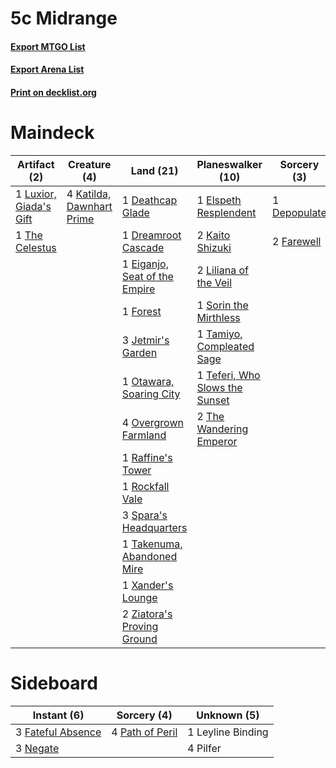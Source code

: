 # 5c Midrange

#### [Export MTGO List](../collection/5c%20Midrange/5c%20Midrange.txt)
#### [Export Arena List](../collection/5c%20Midrange/5c%20Midrange_arena.txt)
#### [Print on decklist.org](http://decklist.org/?deckmain=2%09Ajani,%20Sleeper%20Agent%0A1%09Deathcap%20Glade%0A1%09Depopulate%0A1%09Dreamroot%20Cascade%0A1%09Eiganjo,%20Seat%20of%20the%20Empire%0A1%09Elspeth%20Resplendent%0A2%09Farewell%0A1%09Forest%0A1%09Jaya,%20Fiery%20Negotiator%0A3%09Jetmir's%20Garden%0A4%09Jodah,%20the%20Unifier%0A2%09Kaito%20Shizuki%0A4%09Katilda,%20Dawnhart%20Prime%0A3%09Leyline%20Binding%0A2%09Liliana%20of%20the%20Veil%0A3%09Llanowar%20Loamspeaker%0A1%09Luxior,%20Giada's%20Gift%0A1%09Otawara,%20Soaring%20City%0A4%09Overgrown%20Farmland%0A4%09Plaza%20of%20Heroes%0A1%09Raffine's%20Tower%0A1%09Rockfall%20Vale%0A1%09Sorin%20the%20Mirthless%0A3%09Spara's%20Headquarters%0A1%09Takenuma,%20Abandoned%20Mire%0A1%09Tamiyo,%20Compleated%20Sage%0A1%09Teferi,%20Who%20Slows%20the%20Sunset%0A1%09The%20Celestus%0A2%09The%20Wandering%20Emperor%0A3%09Urza%20Assembles%20the%20Titans%0A1%09Xander's%20Lounge%0A2%09Ziatora's%20Proving%20Ground&deckside=3%09Fateful%20Absence%0A1%09Leyline%20Binding%0A3%09Negate%0A4%09Path%20of%20Peril%0A4%09Pilfer)
# Maindeck

|                                          Artifact (2)                                           |                                            Creature (4)                                            |                                               Land (21)                                                |                                            Planeswalker (10)                                            |                                      Sorcery (3)                                      |       Unknown (20)        |
|-------------------------------------------------------------------------------------------------|----------------------------------------------------------------------------------------------------|--------------------------------------------------------------------------------------------------------|---------------------------------------------------------------------------------------------------------|---------------------------------------------------------------------------------------|---------------------------|
|1 [Luxior, Giada's Gift](http://gatherer.wizards.com/Pages/Card/Details.aspx?multiverseid=555441)|4 [Katilda, Dawnhart Prime](http://gatherer.wizards.com/Pages/Card/Details.aspx?multiverseid=535024)|1 [Deathcap Glade](http://gatherer.wizards.com/Pages/Card/Details.aspx?multiverseid=541137)             |1 [Elspeth Resplendent](http://gatherer.wizards.com/Pages/Card/Details.aspx?multiverseid=555212)         |1 [Depopulate](http://gatherer.wizards.com/Pages/Card/Details.aspx?multiverseid=555211)|2 Ajani, Sleeper Agent     |
|1 [The Celestus](http://gatherer.wizards.com/Pages/Card/Details.aspx?multiverseid=535049)        |                                                                                                    |1 [Dreamroot Cascade](http://gatherer.wizards.com/Pages/Card/Details.aspx?multiverseid=541138)          |2 [Kaito Shizuki](http://gatherer.wizards.com/Pages/Card/Details.aspx?multiverseid=548538)               |2 [Farewell](http://gatherer.wizards.com/Pages/Card/Details.aspx?multiverseid=548306)  |1 Jaya, Fiery Negotiator   |
|                                                                                                 |                                                                                                    |1 [Eiganjo, Seat of the Empire](http://gatherer.wizards.com/Pages/Card/Details.aspx?multiverseid=548581)|2 [Liliana of the Veil](http://gatherer.wizards.com/Pages/Card/Details.aspx?multiverseid=235597)         |                                                                                       |4 Jodah, the Unifier       |
|                                                                                                 |                                                                                                    |1 [Forest](http://gatherer.wizards.com/Pages/Card/Details.aspx?multiverseid=439860)                     |1 [Sorin the Mirthless](http://gatherer.wizards.com/Pages/Card/Details.aspx?multiverseid=540983)         |                                                                                       |3 Leyline Binding          |
|                                                                                                 |                                                                                                    |3 [Jetmir's Garden](http://gatherer.wizards.com/Pages/Card/Details.aspx?multiverseid=555451)            |1 [Tamiyo, Compleated Sage](http://gatherer.wizards.com/Pages/Card/Details.aspx?multiverseid=548551)     |                                                                                       |3 Llanowar Loamspeaker     |
|                                                                                                 |                                                                                                    |1 [Otawara, Soaring City](http://gatherer.wizards.com/Pages/Card/Details.aspx?multiverseid=548584)      |1 [Teferi, Who Slows the Sunset](http://gatherer.wizards.com/Pages/Card/Details.aspx?multiverseid=535041)|                                                                                       |4 Plaza of Heroes          |
|                                                                                                 |                                                                                                    |4 [Overgrown Farmland](http://gatherer.wizards.com/Pages/Card/Details.aspx?multiverseid=535064)         |2 [The Wandering Emperor](http://gatherer.wizards.com/Pages/Card/Details.aspx?multiverseid=548337)       |                                                                                       |3 Urza Assembles the Titans|
|                                                                                                 |                                                                                                    |1 [Raffine's Tower](http://gatherer.wizards.com/Pages/Card/Details.aspx?multiverseid=555455)            |                                                                                                         |                                                                                       |                           |
|                                                                                                 |                                                                                                    |1 [Rockfall Vale](http://gatherer.wizards.com/Pages/Card/Details.aspx?multiverseid=535065)              |                                                                                                         |                                                                                       |                           |
|                                                                                                 |                                                                                                    |3 [Spara's Headquarters](http://gatherer.wizards.com/Pages/Card/Details.aspx?multiverseid=555458)       |                                                                                                         |                                                                                       |                           |
|                                                                                                 |                                                                                                    |1 [Takenuma, Abandoned Mire](http://gatherer.wizards.com/Pages/Card/Details.aspx?multiverseid=548591)   |                                                                                                         |                                                                                       |                           |
|                                                                                                 |                                                                                                    |1 [Xander's Lounge](http://gatherer.wizards.com/Pages/Card/Details.aspx?multiverseid=555461)            |                                                                                                         |                                                                                       |                           |
|                                                                                                 |                                                                                                    |2 [Ziatora's Proving Ground](http://gatherer.wizards.com/Pages/Card/Details.aspx?multiverseid=555462)   |                                                                                                         |                                                                                       |                           |


# Sideboard

|                                        Instant (6)                                         |                                       Sorcery (4)                                        |   Unknown (5)   |
|--------------------------------------------------------------------------------------------|------------------------------------------------------------------------------------------|-----------------|
|3 [Fateful Absence](http://gatherer.wizards.com/Pages/Card/Details.aspx?multiverseid=534774)|4 [Path of Peril](http://gatherer.wizards.com/Pages/Card/Details.aspx?multiverseid=540974)|1 Leyline Binding|
|3 [Negate](http://gatherer.wizards.com/Pages/Card/Details.aspx?multiverseid=423707)         |                                                                                          |4 Pilfer         |

